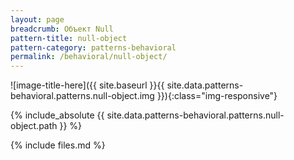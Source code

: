 ```yaml
---
layout: page
breadcrumb: Объект Null
pattern-title: null-object
pattern-category: patterns-behavioral
permalink: /behavioral/null-object/
---
```

![image-title-here]({{ site.baseurl }}{{ site.data.patterns-behavioral.patterns.null-object.img }}){:class="img-responsive"}

{% include_absolute {{ site.data.patterns-behavioral.patterns.null-object.path }} %}

{% include files.md %}
